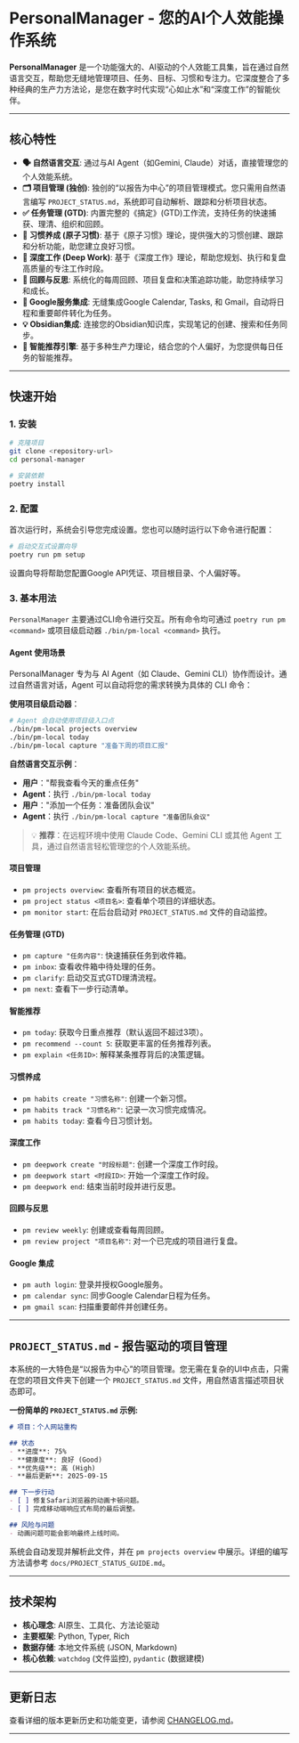 # PersonalManager - 您的AI个人效能操作系统

**PersonalManager** 是一个功能强大的、AI驱动的个人效能工具集，旨在通过自然语言交互，帮助您无缝地管理项目、任务、目标、习惯和专注力。它深度整合了多种经典的生产力方法论，是您在数字时代实现“心如止水”和“深度工作”的智能伙伴。

---

## 核心特性

- **🗣️ 自然语言交互**: 通过与AI Agent（如Gemini, Claude）对话，直接管理您的个人效能系统。
- **🗂️ 项目管理 (独创)**: 独创的“以报告为中心”的项目管理模式。您只需用自然语言编写 `PROJECT_STATUS.md`，系统即可自动解析、跟踪和分析项目状态。
- **✅ 任务管理 (GTD)**: 内置完整的《搞定》(GTD)工作流，支持任务的快速捕获、理清、组织和回顾。
- **🎯 习惯养成 (原子习惯)**: 基于《原子习惯》理论，提供强大的习惯创建、跟踪和分析功能，助您建立良好习惯。
- **🚀 深度工作 (Deep Work)**: 基于《深度工作》理论，帮助您规划、执行和复盘高质量的专注工作时段。
- **🤔 回顾与反思**: 系统化的每周回顾、项目复盘和决策追踪功能，助您持续学习和成长。
- **🔗 Google服务集成**: 无缝集成Google Calendar, Tasks, 和 Gmail，自动将日程和重要邮件转化为任务。
- **💡 Obsidian集成**: 连接您的Obsidian知识库，实现笔记的创建、搜索和任务同步。
- **🧠 智能推荐引擎**: 基于多种生产力理论，结合您的个人偏好，为您提供每日任务的智能推荐。

---

## 快速开始

### 1. 安装

```bash
# 克隆项目
git clone <repository-url>
cd personal-manager

# 安装依赖
poetry install
```

### 2. 配置

首次运行时，系统会引导您完成设置。您也可以随时运行以下命令进行配置：

```bash
# 启动交互式设置向导
poetry run pm setup
```
设置向导将帮助您配置Google API凭证、项目根目录、个人偏好等。

### 3. 基本用法

`PersonalManager` 主要通过CLI命令进行交互。所有命令均可通过 `poetry run pm <command>` 或项目级启动器 `./bin/pm-local <command>` 执行。

#### Agent 使用场景

PersonalManager 专为与 AI Agent（如 Claude、Gemini CLI）协作而设计。通过自然语言对话，Agent 可以自动将您的需求转换为具体的 CLI 命令：

**使用项目级启动器**：
```bash
# Agent 会自动使用项目级入口点
./bin/pm-local projects overview
./bin/pm-local today
./bin/pm-local capture "准备下周的项目汇报"
```

**自然语言交互示例**：
- **用户**："帮我查看今天的重点任务"
- **Agent**：执行 `./bin/pm-local today`
- **用户**："添加一个任务：准备团队会议"  
- **Agent**：执行 `./bin/pm-local capture "准备团队会议"`

> 💡 **推荐**：在远程环境中使用 Claude Code、Gemini CLI 或其他 Agent 工具，通过自然语言轻松管理您的个人效能系统。

#### **项目管理**
- `pm projects overview`: 查看所有项目的状态概览。
- `pm project status <项目名>`: 查看单个项目的详细状态。
- `pm monitor start`: 在后台启动对 `PROJECT_STATUS.md` 文件的自动监控。

#### **任务管理 (GTD)**
- `pm capture "任务内容"`: 快速捕获任务到收件箱。
- `pm inbox`: 查看收件箱中待处理的任务。
- `pm clarify`: 启动交互式GTD理清流程。
- `pm next`: 查看下一步行动清单。

#### **智能推荐**
- `pm today`: 获取今日重点推荐（默认返回不超过3项）。
- `pm recommend --count 5`: 获取更丰富的任务推荐列表。
- `pm explain <任务ID>`: 解释某条推荐背后的决策逻辑。

#### **习惯养成**
- `pm habits create "习惯名称"`: 创建一个新习惯。
- `pm habits track "习惯名称"`: 记录一次习惯完成情况。
- `pm habits today`: 查看今日习惯计划。

#### **深度工作**
- `pm deepwork create "时段标题"`: 创建一个深度工作时段。
- `pm deepwork start <时段ID>`: 开始一个深度工作时段。
- `pm deepwork end`: 结束当前时段并进行反思。

#### **回顾与反思**
- `pm review weekly`: 创建或查看每周回顾。
- `pm review project "项目名称"`: 对一个已完成的项目进行复盘。

#### **Google 集成**
- `pm auth login`: 登录并授权Google服务。
- `pm calendar sync`: 同步Google Calendar日程为任务。
- `pm gmail scan`: 扫描重要邮件并创建任务。

---

## `PROJECT_STATUS.md` - 报告驱动的项目管理

本系统的一大特色是“以报告为中心”的项目管理。您无需在复杂的UI中点击，只需在您的项目文件夹下创建一个 `PROJECT_STATUS.md` 文件，用自然语言描述项目状态即可。

**一份简单的 `PROJECT_STATUS.md` 示例:**

```markdown
# 项目：个人网站重构

## 状态
- **进度**: 75%
- **健康度**: 良好 (Good)
- **优先级**: 高 (High)
- **最后更新**: 2025-09-15

## 下一步行动
- [ ] 修复Safari浏览器的动画卡顿问题。
- [ ] 完成移动端响应式布局的最后调整。

## 风险与问题
- 动画问题可能会影响最终上线时间。
```

系统会自动发现并解析此文件，并在 `pm projects overview` 中展示。详细的编写方法请参考 `docs/PROJECT_STATUS_GUIDE.md`。

---

## 技术架构

- **核心理念**: AI原生、工具化、方法论驱动
- **主要框架**: Python, Typer, Rich
- **数据存储**: 本地文件系统 (JSON, Markdown)
- **核心依赖**: `watchdog` (文件监控), `pydantic` (数据建模)

---

## 更新日志

查看详细的版本更新历史和功能变更，请参阅 [CHANGELOG.md](CHANGELOG.md)。

---
